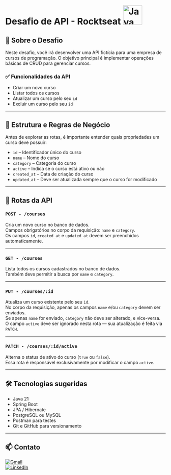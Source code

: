 # Desafio de API - Rocktseat <img src="https://cdn.jsdelivr.net/gh/devicons/devicon/icons/java/java-original.svg" width="60" height="60" alt="Java"/>

## 📘 Sobre o Desafio

Neste desafio, você irá desenvolver uma API fictícia para uma empresa de cursos de programação. O objetivo principal é implementar operações básicas de CRUD para gerenciar cursos.

### ✅ Funcionalidades da API

- Criar um novo curso
- Listar todos os cursos
- Atualizar um curso pelo seu `id`
- Excluir um curso pelo seu `id`

---

## 📐 Estrutura e Regras de Negócio

Antes de explorar as rotas, é importante entender quais propriedades um curso deve possuir:

- `id` – Identificador único do curso
- `name` – Nome do curso
- `category` – Categoria do curso
- `active` – Indica se o curso está ativo ou não
- `created_at` – Data de criação do curso
- `updated_at` – Deve ser atualizada sempre que o curso for modificado

---

## 🚀 Rotas da API

### `POST - /courses`

Cria um novo curso no banco de dados.  
Campos obrigatórios no corpo da requisição: `name` e `category`.  
Os campos `id`, `created_at` e `updated_at` devem ser preenchidos automaticamente.

---

### `GET - /courses`

Lista todos os cursos cadastrados no banco de dados.  
Também deve permitir a busca por `name` e `category`.

---

### `PUT - /courses/:id`

Atualiza um curso existente pelo seu `id`.  
No corpo da requisição, apenas os campos `name` e/ou `category` devem ser enviados.  
Se apenas `name` for enviado, `category` não deve ser alterado, e vice-versa.  
O campo `active` deve ser ignorado nesta rota — sua atualização é feita via `PATCH`.

---

### `PATCH - /courses/:id/active`

Alterna o status de ativo do curso (`true` ou `false`).  
Essa rota é responsável exclusivamente por modificar o campo `active`.

---

## 🛠️ Tecnologias sugeridas

- Java 21
- Spring Boot
- JPA / Hibernate
- PostgreSQL ou MySQL
- Postman para testes
- Git e GitHub para versionamento

---

## 📫 Contato

[![Gmail](https://img.shields.io/badge/Email-Gmail-red?style=flat&logo=gmail)](mailto:pirescaiq@gmail.com)  
[![LinkedIn](https://img.shields.io/badge/LinkedIn-LinkedIn-blue?style=flat&logo=linkedin)](https://www.linkedin.com/in/caique-pires-8843aa332)
